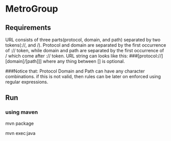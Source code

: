 # MetroGroup
## Requirements
 URL consists of three parts(protocol, domain, and path) separated by two tokens(://, and /). Protocol and domain are separated by the first occurrence of :// token, while domain and path are separated by the first occurrence of / which come after :// token.
 URL string can looks like this:
###[protocol://][domain[/[path]]]
 where any thing between [] is optional.
 
###Notice that:
 Protocol Domain and Path can have any character combinations. if this is not valid, then rules can be later on enforced using regular expressions.

## Run
### using maven
 mvn package
 
 mvn exec:java
